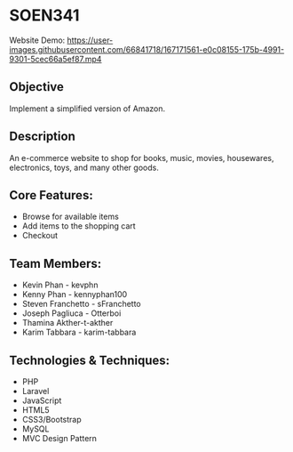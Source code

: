 # SOEN341

Website Demo: https://user-images.githubusercontent.com/66841718/167171561-e0c08155-175b-4991-9301-5cec66a5ef87.mp4


## Objective
Implement a simplified version of Amazon.

## Description
An e-commerce website to shop for books, music, movies, housewares, electronics, toys, and many other goods.

## Core Features:
* Browse for available items
* Add items to the shopping cart
* Checkout

## Team Members:
* Kevin Phan - kevphn
* Kenny Phan - kennyphan100
* Steven Franchetto - sFranchetto
* Joseph Pagliuca - Otterboi
* Thamina Akther-t-akther
* Karim Tabbara - karim-tabbara

## Technologies & Techniques: 
* PHP
* Laravel
* JavaScript
* HTML5
* CSS3/Bootstrap
* MySQL
* MVC Design Pattern
